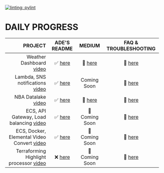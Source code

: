 [![linting: pylint](https://img.shields.io/badge/linting-pylint-yellowgreen)](https://github.com/pylint-dev/pylint)



# DAILY PROGRESS 

<!-- <details>
  <summary> CLICK TO EXPAND </summary> -->

| PROJECT                  | ADE'S README                 |MEDIUM      | FAQ & TROUBLESHOOTING            |
| ---:                     | :---:                        |:---:       | :---:                            |
|Weather Dashboard [video](https://www.youtube.com/watch?v=A95XBJFOqjw )                                  |  ✅ [here](./001/README.md)  |🔗  [here](https://medium.com/@hade.kunle/creating-a-weather-dashboard-system-with-python-and-openweather-api-4549040d3807)|   🔗 [here](./001/faq/README.md)   |
|Lambda, SNS notifications [video](https://m.youtube.com/watch?v=09WfkKc0x_Q&t=1430s&pp=2AGWC5ACAQ%3D%3D) |  ✅ [here](./002/README.md)  | Coming Soon                                                                                                               |   🔗 [here](./002/faq/README.md)   |
|NBA Datalake [video](https://youtu.be/RAkMac2QgjM?si=G3byNMhZQtcf58lx)                                   |  ✅ [here](./003/README.md)  | 🔗  [here](https://medium.com/@hade.kunle/creating-an-nba-datalake-using-python-and-opensource-api-558aeb6b8c8d)          |   🔗 [here](./003/faq/README.md)   |
|ECS, API Gateway, Load balancing [video](https://www.youtube.com/watch?v=sF9_YzOrmTs)                    |  ✅ [here](./004/README.md)  | 🔗  Coming Soon                                                                                                           |   🔗 [here](./004/faq/README.md)   |
|ECS, Docker, Elemental Video Convert [video](https://youtu.be/_jWCW4T138o?si=Fn3d0KndCh2CAUUc)           |  ✅ [here](./005/README.md)  | 🔗  Coming Soon                                                                                                           |   🔗 [here](./005/faq/README.md)   |
|Terraforming Highlight processor [video](https://youtu.be/TBUFSbbtq2E?si=ZCD4tDhu_73rVk4r)               |  ❌ [here](./006/README.md)  | 🔗  Coming Soon                                                                                                           |   🔗 [here](./006/faq/README.md)   |
<!-- </details> -->


